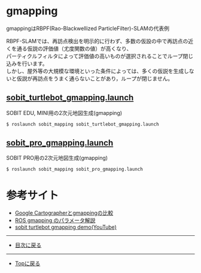 # gmapping
gmappingはRBPF(Rao-Blackwellized ParticleFilter)-SLAMの代表例

RBPF-SLAMでは、再訪点検出を明示的に行わず、多数の仮設の中で再訪点の近くを通る仮説の評価値（尤度関数の値）が高くなり、  
パーティクルフィルタによって評価値の高いものが選択されることでループ閉じ込みを行います。  
しかし、屋外等の大規模な環境といった条件によっては、多くの仮説を生成しないと仮説が再訪点をうまく通らないことがあり，ループが閉じません。

## [sobit_turtlebot_gmapping.launch](/sobit_mapping/launch/sobit_turtlebot_gmapping.launch)
SOBIT EDU, MINI用の2次元地図生成(gmapping)
```bash
$ roslaunch sobit_mapping sobit_turtlebot_gmapping.launch 
```

## [sobit_pro_gmapping.launch](/sobit_mapping/launch/sobit_pro_gmapping.launch)
SOBIT PRO用の2次元地図生成(gmapping)
```bash
$ roslaunch sobit_mapping sobit_pro_gmapping.launch 
```

# 参考サイト
- [Google Cartographerとgmappingの比較](https://ssk0109.hatenablog.com/entry/2019/02/12/133340#gmapping)
- [ROS gmapping のパラメータ解説](https://sy-base.com/myrobotics/ros/gmapping/)
- [sobit turtlebot gmapping demo(YouTube)](https://www.youtube.com/watch?v=jon18pnzHeI)

---

- [目次に戻る](#sobit-mapping)

---

- [Topに戻る](https://gitlab.com/TeamSOBITS/sobit_navigation_stack#sobit-navigation-stack)

